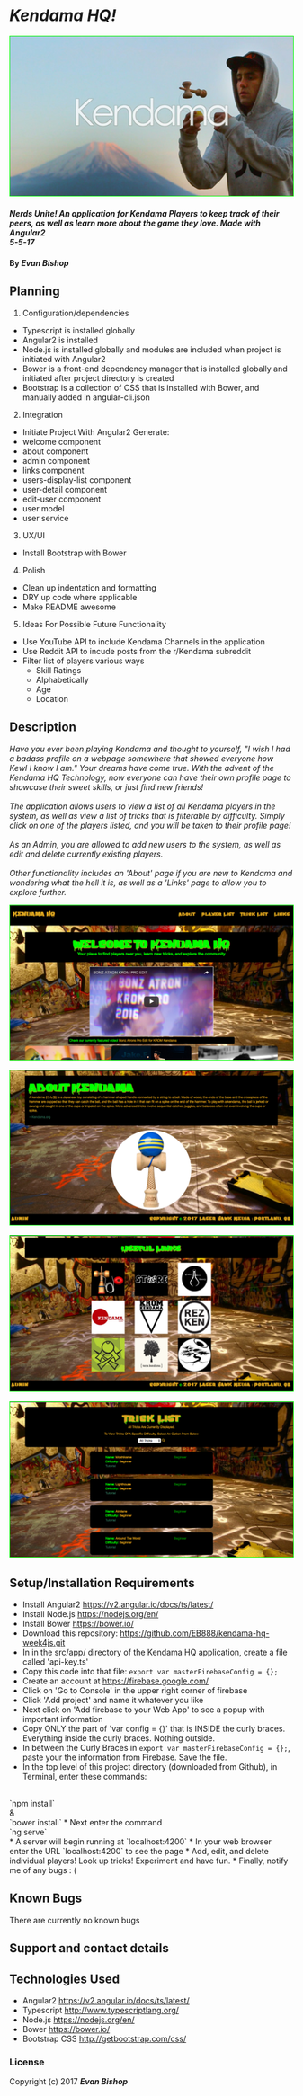<!-- # KendamaClubWeek4js

This project was generated with [Angular CLI](https://github.com/angular/angular-cli) version 1.0.0.

## Development server

Run `ng serve` for a dev server. Navigate to `http://localhost:4200/`. The app will automatically reload if you change any of the source files.

## Code scaffolding

Run `ng generate component component-name` to generate a new component. You can also use `ng generate directive/pipe/service/class/module`.

## Build

Run `ng build` to build the project. The build artifacts will be stored in the `dist/` directory. Use the `-prod` flag for a production build.

## Running unit tests

Run `ng test` to execute the unit tests via [Karma](https://karma-runner.github.io).

## Running end-to-end tests

Run `ng e2e` to execute the end-to-end tests via [Protractor](http://www.protractortest.org/).
Before running the tests make sure you are serving the app via `ng serve`.

## Further help

To get more help on the Angular CLI use `ng help` or go check out the [Angular CLI README](https://github.com/angular/angular-cli/blob/master/README.md). -->
# _Kendama HQ!_
  <p align="center">
    <img style="border: 1px solid #00ff00" src="./src/assets/kendamareadme.jpeg"/>
  </p>

#### _Nerds Unite! An application for Kendama Players to keep track of their peers, as well as learn more about the game they love. Made with Angular2 <br> 5-5-17_

#### By _**Evan Bishop**_

## Planning

1. Configuration/dependencies

  * Typescript is installed globally
  * Angular2 is installed
  * Node.js is installed globally and modules are included when project is initiated with Angular2
  * Bower is a front-end dependency manager that is installed globally and initiated after project directory is created
  * Bootstrap is a collection of CSS that is installed with Bower, and manually added in angular-cli.json


2. Integration

  * Initiate Project With Angular2
    Generate:
  * welcome component
  * about component
  * admin component
  * links component
  * users-display-list component
  * user-detail component
  * edit-user component
  * user model
  * user service


3. UX/UI

  * Install Bootstrap with Bower


4. Polish

  * Clean up indentation and formatting
  * DRY up code where applicable
  * Make README awesome


5. Ideas For Possible Future Functionality

  * Use YouTube API to include Kendama Channels in the application
  * Use Reddit API to incude posts from the r/Kendama subreddit
  * Filter list of players various ways
    * Skill Ratings
    * Alphabetically
    * Age
    * Location


## Description

_Have you ever been playing Kendama and thought to yourself, "I wish I had a badass profile on a webpage somewhere that showed everyone how Kewl I know I am." Your dreams have come true. With the advent of the Kendama HQ Technology, now everyone can have their own profile page to showcase their sweet skills, or just find new friends!
<br>
<br>
The application allows users to view a list of all Kendama players in the system, as well as view a list of tricks that is filterable by difficulty. Simply click on one of the players listed, and you will be taken to their profile page!
<br>
<br>
As an Admin, you are allowed to add new users to the system, as well as edit and delete currently existing players.
<br>
<br>
Other functionality includes an 'About' page if you are new to Kendama and wondering what the hell it is, as well as a 'Links' page to allow you to explore further._

<!-- | Behavior | Input Example  | Output Example  |
|---|---|---|
|  |  |  |
|  |  |  |
|  |  |  |
|  |  |  | -->

<p align="center">
  <img style="border: 1px solid #00ff00" src="./src/assets/Kendama4.png"/>
</p>

<p align="center">
  <img style="border: 1px solid #00ff00" src="./src/assets/Kendama3.png"/>
</p>

<p align="center">
  <img style="border: 1px solid #00ff00" src="./src/assets/Kendama1.png"/>
</p>

<p align="center">
  <img style="border: 1px solid #00ff00" src="./src/assets/Kendama2.png"/>
</p>

## Setup/Installation Requirements

* Install Angular2 https://v2.angular.io/docs/ts/latest/
* Install Node.js https://nodejs.org/en/
* Install Bower https://bower.io/
* Download this repository: https://github.com/EB888/kendama-hq-week4js.git
* In in the src/app/ directory of the Kendama HQ application, create a file called 'api-key.ts'
* Copy this code into that file: `export var masterFirebaseConfig = {};`
* Create an account at https://firebase.google.com/
* Click on 'Go to Console' in the upper right corner of firebase
* Click 'Add project' and name it whatever you like
* Next click on 'Add firebase to your Web App' to see a popup with important information
* Copy ONLY the part of 'var config = {}' that is INSIDE the curly braces. Everything inside the curly braces. Nothing outside.
* In between the Curly Braces in `export var masterFirebaseConfig = {};`, paste your the information from Firebase. Save the file.
* In the top level of this project directory (downloaded from Github), in Terminal, enter these commands:
<br>
`npm install`
<br>
&
<br>
`bower install`
* Next enter the command
<br>
`ng serve`
<br>
* A server will begin running at `localhost:4200`
* In your web browser enter the URL `localhost:4200` to see the page
* Add, edit, and delete individual players! Look up tricks! Experiment and have fun.
* Finally, notify me of any bugs : (

<!-- _{Leave nothing to chance! You want it to be easy for potential users, employers and collaborators to run your app. Do I need to run a server? How should I set up my databases? Is there other code this app depends on?}_ -->

## Known Bugs

There are currently no known bugs

<!-- _{Are there issues that have not yet been resolved that you want to let users know you know?  Outline any issues that would impact use of your application.  Share any workarounds that are in place. }_ -->

## Support and contact details

<!-- _{Let people know what to do if they run into any issues or have questions, ideas or concerns.  Encourage them to contact you or make a contribution to the code.}_ -->


## Technologies Used

* Angular2 https://v2.angular.io/docs/ts/latest/
* Typescript http://www.typescriptlang.org/
* Node.js https://nodejs.org/en/
* Bower https://bower.io/
* Bootstrap CSS http://getbootstrap.com/css/

<!-- _{Tell me about the languages and tools you used to create this app. Assume that I know you probably used HTML and CSS. If you did something really cool using only HTML, point that out.}_ -->

### License

<!-- *{Determine the license under which this application can be used.  See below for more details on licensing.}* -->

Copyright (c) 2017 **_Evan Bishop_**
